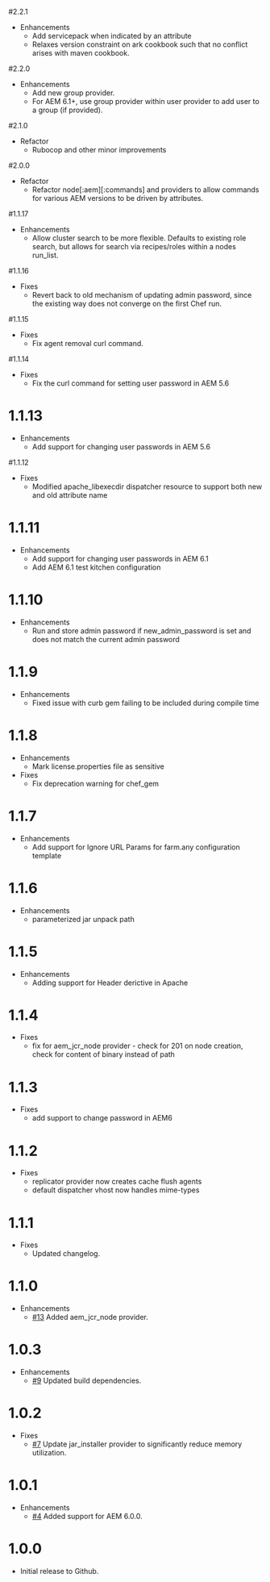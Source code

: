 #2.2.1
* Enhancements
  * Add servicepack when indicated by an attribute
  * Relaxes version constraint on ark cookbook such that no conflict arises with maven cookbook.

#2.2.0
* Enhancements
  * Add new group provider.
  * For AEM 6.1+, use group provider within user provider to add user to a group (if provided).

#2.1.0
* Refactor
  * Rubocop and other minor improvements

#2.0.0
* Refactor
  * Refactor node[:aem][:commands] and providers to allow commands for various AEM versions to be driven by attributes.
	
#1.1.17
* Enhancements
  * Allow cluster search to be more flexible. Defaults to existing role search, but allows for search via recipes/roles within a nodes run_list.
	
#1.1.16
* Fixes
  * Revert back to old mechanism of updating admin password, since the existing way does not converge on the first Chef run.
	
#1.1.15
* Fixes
  * Fix agent removal curl command.

#1.1.14
* Fixes
  * Fix the curl command for setting user password in AEM 5.6
	
# 1.1.13
* Enhancements
  * Add support for changing user passwords in AEM 5.6

#1.1.12
* Fixes
  * Modified apache_libexecdir dispatcher resource to support both new and old attribute name

# 1.1.11
* Enhancements
  * Add support for changing user passwords in AEM 6.1
  * Add AEM 6.1 test kitchen configuration

# 1.1.10
* Enhancements
  * Run and store admin password if new_admin_password is set and does not match the current admin password

# 1.1.9
* Enhancements
  * Fixed issue with curb gem failing to be included during compile time

# 1.1.8
* Enhancements
  * Mark license.properties file as sensitive
* Fixes
  * Fix deprecation warning for chef_gem

# 1.1.7
* Enhancements
  * Add support for Ignore URL Params for farm.any configuration template

# 1.1.6
* Enhancements
  * parameterized jar unpack path

# 1.1.5
* Enhancements
  * Adding support for Header derictive in Apache

# 1.1.4
* Fixes
  * fix for aem_jcr_node provider - check for 201 on node creation, check for content of binary instead of path

# 1.1.3
* Fixes
  * add support to change password in AEM6

# 1.1.2
* Fixes
  * replicator provider now creates cache flush agents
  * default dispatcher vhost now handles mime-types

# 1.1.1

* Fixes
  * Updated changelog.

# 1.1.0

* Enhancements
  * [#13](https://github.com/tacitknowledge/aem-cookbook/pull/13) Added aem_jcr_node provider.

# 1.0.3

* Enhancements
  * [#9](https://github.com/tacitknowledge/aem-cookbook/pull/9) Updated build dependencies.

# 1.0.2

* Fixes
  * [#7](https://github.com/tacitknowledge/aem-cookbook/pull/7) Update jar_installer provider to significantly reduce memory utilization.

# 1.0.1

* Enhancements
  * [#4](https://github.com/tacitknowledge/aem-cookbook/pull/4) Added support for AEM 6.0.0.

# 1.0.0

* Initial release to Github.
